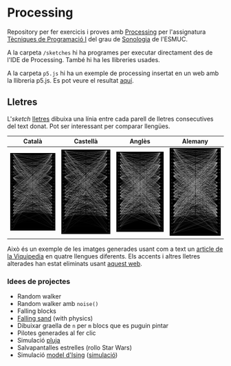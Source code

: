 # Processing

Repository per fer exercicis i proves amb [Processing](https://processing.org/) per l'assignatura [Tècniques de Programació I](https://www.esmuc.cat/wp-content/uploads/2021/12/Tecniques-de-programacio-I.pdf) del grau de [Sonologia](https://www.esmuc.cat/estudis/grau/sonologia/sonologia/) de l'ESMUC.

A la carpeta `/sketches` hi ha programes per executar directament des de l'IDE de Processing. També hi ha les llibreries usades.

A la carpeta `p5.js` hi ha un exemple de processing insertat en un web amb la llibreria p5.js. Es pot veure el resultat [aquí](https://stratocastero.github.io/Processing/p5.js/).

## Lletres

L'_sketch_ [lletres](https://github.com/StratocasterO/Processing/blob/main/sketches/lletres/lletres.pde) dibuixa una línia entre cada parell de lletres consecutives del text donat. Pot ser interessant per comparar llengües.

| Català | Castellà | Anglès | Alemany |
|--------|----------|--------|---------|
| ![gràfica generada amb l'article de la wikipedia "música" en català](img/image.png)  |  ![gràfica generada amb l'article de la wikipedia "música" en castellà](img/image-1.png) | ![gràfica generada amb l'article de la wikipedia "música" en anglès](img/image-2.png) | ![gràfica generada amb l'article de la wikipedia "música" en alemany](img/image-3.png) |

Això és un exemple de les imatges generades usant com a text un [article de la Viquipedia](https://ca.wikipedia.org/wiki/M%C3%BAsica) en quatre llengues diferents. Els accents i altres lletres alterades han estat eliminats usant [aquest web](https://codebeautify.org/remove-accents).


### Idees de projectes

- Random walker
- Random walker amb `noise()`
- Falling blocks
- [Falling sand](https://www.youtube.com/watch?v=L4u7Zy_b868&ab_channel=TheCodingTrain) (with physics)
- Dibuixar graella de `n` per `m` blocs que es puguin pintar
- Pilotes generades al fer clic
- Simulació [pluja](https://www.youtube.com/watch?v=KkyIDI6rQJI)
- Salvapantalles estrelles (rollo Star Wars)
- Simulació [model d'Ising](https://physics.weber.edu/schroeder/software/demos/isingmodel.html) ([simulació](https://physics.weber.edu/schroeder/software/demos/isingmodel.html))